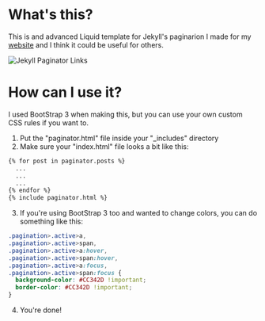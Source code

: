 What's this?
============

This is and advanced Liquid template for Jekyll's paginarion I made for my [website](http://moroccanrubyist.com/)
and I think it could be useful for others.

![Jekyll Paginator Links](http://i.imgur.com/u9hec6c.png)

How can I use it?
=================

I used BootStrap 3 when making this, but you can use your own custom CSS rules if you want to. 

1. Put the "paginator.html" file inside your "_includes" directory
2. Make sure your "index.html" file looks a bit like this:

```html
{% for post in paginator.posts %}
  ...
  ...
  ...
{% endfor %}
{% include paginator.html %}
```
3. If you're using BootStrap 3 too and wanted to change colors, you can do something like this:

```css
.pagination>.active>a,
.pagination>.active>span,
.pagination>.active>a:hover,
.pagination>.active>span:hover,
.pagination>.active>a:focus,
.pagination>.active>span:focus {
  background-color: #CC342D !important;
  border-color: #CC342D !important;
}
```
4. You're done!
